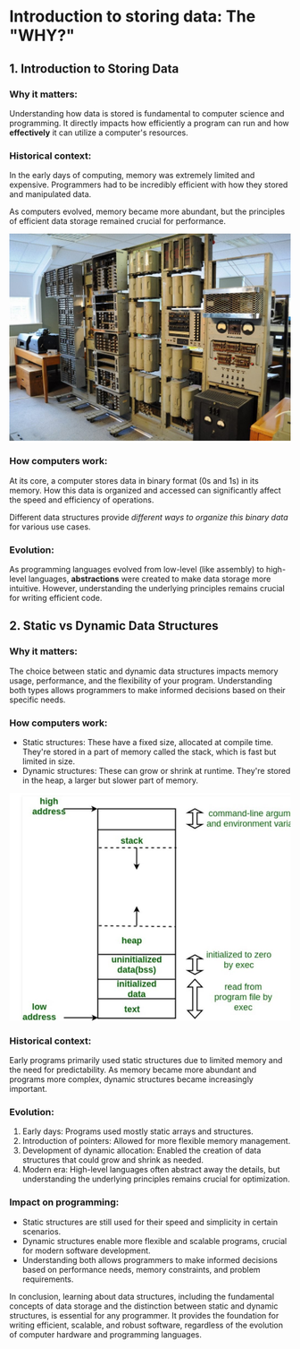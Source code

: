 # Introduction to storing data: The "WHY?"

## 1. Introduction to Storing Data

### Why it matters:

Understanding how data is stored is fundamental to computer science and programming. 
It directly impacts how efficiently a program can run and how **effectively** it can utilize a computer's resources.

### Historical context:

In the early days of computing, memory was extremely limited and expensive. Programmers had to be incredibly efficient with how they stored and manipulated data.

As computers evolved, memory became more abundant, but the principles of efficient data storage remained crucial for performance.

![Old Computers](../assets/ancient-pc.jpeg)

### How computers work:

At its core, a computer stores data in binary format (0s and 1s) in its memory. How this data is organized and accessed can significantly affect the speed and efficiency of operations. 

Different data structures provide _different ways to organize this binary data_ for various use cases.

### Evolution:

As programming languages evolved from low-level (like assembly) to high-level languages, **abstractions** were created to make data storage more intuitive. However, understanding the underlying principles remains crucial for writing efficient code.

## 2. Static vs Dynamic Data Structures

### Why it matters:

The choice between static and dynamic data structures impacts memory usage, performance, and the flexibility of your program. Understanding both types allows programmers to make informed decisions based on their specific needs.

### How computers work:

- Static structures: These have a fixed size, allocated at compile time. They're stored in a part of memory called the stack, which is fast but limited in size.
- Dynamic structures: These can grow or shrink at runtime. They're stored in the heap, a larger but slower part of memory.

![Stack and a Heap](../assets/stack-vs-heap.jpg)

### Historical context:

Early programs primarily used static structures due to limited memory and the need for predictability. As memory became more abundant and programs more complex, dynamic structures became increasingly important.

### Evolution:

1. Early days: Programs used mostly static arrays and structures.
2. Introduction of pointers: Allowed for more flexible memory management.
3. Development of dynamic allocation: Enabled the creation of data structures that could grow and shrink as needed.
4. Modern era: High-level languages often abstract away the details, but understanding the underlying principles remains crucial for optimization.

### Impact on programming:

- Static structures are still used for their speed and simplicity in certain scenarios.
- Dynamic structures enable more flexible and scalable programs, crucial for modern software development.
- Understanding both allows programmers to make informed decisions based on performance needs, memory constraints, and problem requirements.

In conclusion, learning about data structures, including the fundamental concepts of data storage and the distinction between static and dynamic structures, is essential for any programmer. It provides the foundation for writing efficient, scalable, and robust software, regardless of the evolution of computer hardware and programming languages.
